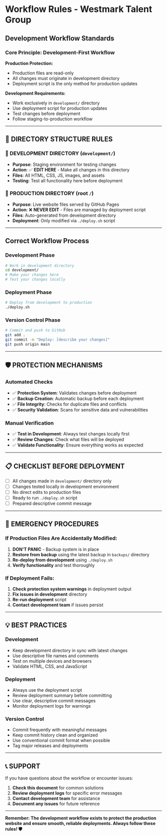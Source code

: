 # Workflow Rules - Westmark Talent Group

## Development Workflow Standards

### Core Principle: Development-First Workflow

**Production Protection:**
- Production files are read-only
- All changes must originate in development directory
- Deployment script is the only method for production updates

**Development Requirements:**
- Work exclusively in `development/` directory
- Use deployment script for production updates
- Test changes before deployment
- Follow staging-to-production workflow

---

## 📁 **DIRECTORY STRUCTURE RULES**

### 🧪 **DEVELOPMENT DIRECTORY** (`development/`)
- **Purpose**: Staging environment for testing changes
- **Action**: ✅ **EDIT HERE** - Make all changes in this directory
- **Files**: All HTML, CSS, JS, images, and assets
- **Testing**: Test all functionality here before deployment

### 🚀 **PRODUCTION DIRECTORY** (root `/`)
- **Purpose**: Live website files served by GitHub Pages
- **Action**: ❌ **NEVER EDIT** - Files are managed by deployment script
- **Files**: Auto-generated from development directory
- **Deployment**: Only modified via `./deploy.sh` script

---

## Correct Workflow Process

### Development Phase
```bash
# Work in development directory
cd development/
# Make your changes here
# Test your changes locally
```

### Deployment Phase
```bash
# Deploy from development to production
./deploy.sh
```

### Version Control Phase
```bash
# Commit and push to GitHub
git add .
git commit -m "Deploy: [describe your changes]"
git push origin main
```

---

## 🛡️ **PROTECTION MECHANISMS**

### **Automated Checks**
- ✅ **Protection System**: Validates changes before deployment
- ✅ **Backup Creation**: Automatic backup before each deployment
- ✅ **File Integrity**: Checks for duplicate files and conflicts
- ✅ **Security Validation**: Scans for sensitive data and vulnerabilities

### **Manual Verification**
- ✅ **Test in Development**: Always test changes locally first
- ✅ **Review Changes**: Check what files will be deployed
- ✅ **Validate Functionality**: Ensure everything works as expected

---

## 📋 **CHECKLIST BEFORE DEPLOYMENT**

- [ ] All changes made in `development/` directory only
- [ ] Changes tested locally in development environment
- [ ] No direct edits to production files
- [ ] Ready to run `./deploy.sh` script
- [ ] Prepared descriptive commit message

---

## 🚨 **EMERGENCY PROCEDURES**

### **If Production Files Are Accidentally Modified:**
1. **DON'T PANIC** - Backup system is in place
2. **Restore from backup** using the latest backup in `backups/` directory
3. **Re-deploy from development** using `./deploy.sh`
4. **Verify functionality** and test thoroughly

### **If Deployment Fails:**
1. **Check protection system warnings** in deployment output
2. **Fix issues in development** directory
3. **Re-run deployment** script
4. **Contact development team** if issues persist

---

## 💡 **BEST PRACTICES**

### **Development**
- Keep development directory in sync with latest changes
- Use descriptive file names and comments
- Test on multiple devices and browsers
- Validate HTML, CSS, and JavaScript

### **Deployment**
- Always use the deployment script
- Review deployment summary before committing
- Use clear, descriptive commit messages
- Monitor deployment logs for warnings

### **Version Control**
- Commit frequently with meaningful messages
- Keep commit history clean and organized
- Use conventional commit format when possible
- Tag major releases and deployments

---

## 📞 **SUPPORT**

If you have questions about the workflow or encounter issues:
1. **Check this document** for common solutions
2. **Review deployment logs** for specific error messages
3. **Contact development team** for assistance
4. **Document any issues** for future reference

---

**Remember: The development workflow exists to protect the production website and ensure smooth, reliable deployments. Always follow these rules! 🛡️**

